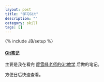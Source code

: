 ```yaml
---
layout: post
title: "学习Git"
description: ""
category: skill
tags: []
---
```

{% include JB/setup %}

#### [Git笔记](https://github.com/killer1994/killer1994.github.io/blob/master/Resources/git)

主要是我在看完 [廖雪峰老师的Git教学](https://www.liaoxuefeng.com/wiki/0013739516305929606dd18361248578c67b8067c8c017b000/) 后做的笔记。

方便日后快速查看。
